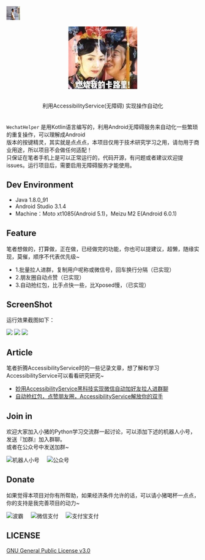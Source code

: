<p  align="left">
    <a href="https://github.com/coder-pig/"><img alt="logo" width="36" height="36" src="res/head_icon.png" alt="coderpig">
    </a>
</p>

<p  align="center">
<img src="res/project_icon.jpg">
</p>

<p align="center" style="margin: 30px 0 35px;">利用AccessibilityService(无障碍) 实现操作自动化 </p>

`WechatHelper` 是用Kotlin语言编写的，利用Android无障碍服务来自动化一些繁琐的重复操作，可以理解成Android<br>
版本的按键精灵，其实就是点点点，本项目仅用于技术研究学习之用，请勿用于商业用途，所以项目不会做任何适配！<br>
只保证在笔者手机上是可以正常运行的，代码开源，有问题或者建议欢迎提issues。运行项目后，需要启用无障碍服务才能使用。

## Dev Environment

- Java 1.8.0_91
- Android Studio 3.1.4
- Machine：Moto xt1085(Android 5.1)，Meizu M2 E(Android 6.0.1)

## Feature

笔者想做的，打算做，正在做，已经做完的功能，你也可以提建议，超懒，随缘实现，莫催，顺序不代表优先级~


- 1.批量拉人进群，复制用户呢称或微信号，回车换行分隔（已实现）
- 2.朋友圈自动点赞（已实现）
- 3.自动抢红包，比手点快一些，比Xposed慢，（已实现）

## ScreenShot

运行效果截图如下：

![](http://static.zybuluo.com/coder-pig/x37v3fdzahxbuc8ezeoi8xbn/2.gif) ![](http://static.zybuluo.com/coder-pig/e0r5iae15861clj3ey0x1c7v/3.gif)
![](http://static.zybuluo.com/coder-pig/jht907sv24lxyfm53dzk13tx/ezgif-5-2b05c8c2d3.gif)


## Article

笔者折腾AccessibilityService时的一些记录文章，想了解和学习AccessibilityService可以看看研究研究~

- [妙用AccessibilityService黑科技实现微信自动加好友拉人进群聊](https://juejin.im/post/5acb49126fb9a028cc6186f1)
- [自动抢红包，点赞朋友圈，AccessibilityService解放你的双手](https://juejin.im/post/5ad05aee518825651d081721)


## Join in

欢迎大家加入小猪的Python学习交流群一起讨论，可以添加下述的机器人小号，发送『加群』加入群聊。
<br>或者在公众号中发送加群~


![机器人小号](http://static.zybuluo.com/coder-pig/i0am4as91l5e5h097yc164xg/robot_qr_code.png)&nbsp;&nbsp;&nbsp;&nbsp;&nbsp;![公众号](http://static.zybuluo.com/coder-pig/5bqg7c257f7o3ffppq1qb46h/public_qr_code.jpg)


## Donate

如果觉得本项目对你有所帮助，如果经济条件允许的话，可以请小猪喝杯一点点，你的支持是我完善项目的动力~

![波霸](http://static.zybuluo.com/coder-pig/w2zfc3t5hh8soqfzpftz0vgj/lqd.jpg)&nbsp;&nbsp;&nbsp;&nbsp;&nbsp;![微信支付](http://static.zybuluo.com/coder-pig/0kvkf4b2nnitsiogugdhxmkw/wc_pay.png)&nbsp;&nbsp;&nbsp;&nbsp;&nbsp;![支付宝支付](http://static.zybuluo.com/coder-pig/fqkl501p6o8zdnqd09ne8l50/zfb_pay.jpg)


## LICENSE

[GNU General Public License v3.0](http://www.gnu.org/licenses/gpl-3.0.html)





  [1]: http://static.zybuluo.com/coder-pig/y0qln52j7cg4f39wzf2muh8m/1.gif
  [2]: http://static.zybuluo.com/coder-pig/haiuzvphqtfvspdcfj1y1j6n/1.png
  [3]: https://juejin.im/user/570afb741ea493005de84da3